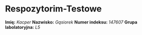 # Respozytorim-Testowe

**Imię:** *Kacper*
**Nazwisko:** *Gąsiorek*
**Numer indeksu:** *147607*
**Grupa labolatoryjna:** *L5*
